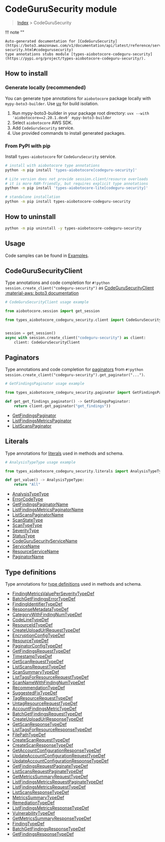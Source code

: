 # CodeGuruSecurity module

> [Index](../README.md) > CodeGuruSecurity


!!! note ""

    Auto-generated documentation for [CodeGuruSecurity](https://boto3.amazonaws.com/v1/documentation/api/latest/reference/services/codeguru-security.html#codegurusecurity)
    type annotations stubs module [types-aiobotocore-codeguru-security](https://pypi.org/project/types-aiobotocore-codeguru-security/).

## How to install

### Generate locally (recommended)

You can generate type annotations for `aiobotocore` package locally with `mypy-boto3-builder`.
Use [uv](https://docs.astral.sh/uv/getting-started/installation/) for build isolation.

1. Run mypy-boto3-builder in your package root directory: `uvx --with 'aiobotocore==2.20.1.dev0' mypy-boto3-builder`
1. Select `aiobotocore` AWS SDK.
1. Add `CodeGuruSecurity` service.
1. Use provided commands to install generated packages.



### From PyPI with pip

Install `types-aiobotocore` for `CodeGuruSecurity` service.

```bash
# install with aiobotocore type annotations
python -m pip install 'types-aiobotocore[codeguru-security]'

# Lite version does not provide session.client/resource overloads
# it is more RAM-friendly, but requires explicit type annotations
python -m pip install 'types-aiobotocore-lite[codeguru-security]'

# standalone installation
python -m pip install types-aiobotocore-codeguru-security
```



## How to uninstall

```bash
python -m pip uninstall -y types-aiobotocore-codeguru-security
```

## Usage

Code samples can be found in [Examples](./usage.md).

## CodeGuruSecurityClient

Type annotations and code completion for  `#!python session.create_client("codeguru-security")` as [CodeGuruSecurityClient](./client.md)
[:material-aws: boto3 documentation](https://boto3.amazonaws.com/v1/documentation/api/latest/reference/services/codeguru-security.html#CodeGuruSecurity.Client)

```python
# CodeGuruSecurityClient usage example

from aiobotocore.session import get_session

from types_aiobotocore_codeguru_security.client import CodeGuruSecurityClient


session = get_session()
async with session.create_client("codeguru-security") as client:
    client: CodeGuruSecurityClient
```


## Paginators

Type annotations and code completion for
[paginators](./paginators.md)
from `#!python session.create_client("codeguru-security").get_paginator("...")`.

```python
# GetFindingsPaginator usage example

from types_aiobotocore_codeguru_security.paginator import GetFindingsPaginator

def get_get_findings_paginator() -> GetFindingsPaginator:
    return client.get_paginator("get_findings"))
```

- [GetFindingsPaginator](./paginators.md#getfindingspaginator)
- [ListFindingsMetricsPaginator](./paginators.md#listfindingsmetricspaginator)
- [ListScansPaginator](./paginators.md#listscanspaginator)








## Literals

Type annotations for [literals](./literals.md) used in methods and schema.

```python
# AnalysisTypeType usage example

from types_aiobotocore_codeguru_security.literals import AnalysisTypeType

def get_value() -> AnalysisTypeType:
    return "All"
```

- [AnalysisTypeType](./literals.md#analysistypetype)
- [ErrorCodeType](./literals.md#errorcodetype)
- [GetFindingsPaginatorName](./literals.md#getfindingspaginatorname)
- [ListFindingsMetricsPaginatorName](./literals.md#listfindingsmetricspaginatorname)
- [ListScansPaginatorName](./literals.md#listscanspaginatorname)
- [ScanStateType](./literals.md#scanstatetype)
- [ScanTypeType](./literals.md#scantypetype)
- [SeverityType](./literals.md#severitytype)
- [StatusType](./literals.md#statustype)
- [CodeGuruSecurityServiceName](./literals.md#codegurusecurityservicename)
- [ServiceName](./literals.md#servicename)
- [ResourceServiceName](./literals.md#resourceservicename)
- [PaginatorName](./literals.md#paginatorname)




## Type definitions

Type annotations for [type definitions](./type_defs.md) used in methods and schema.

- [FindingMetricsValuePerSeverityTypeDef](./type_defs.md#findingmetricsvalueperseveritytypedef)
- [BatchGetFindingsErrorTypeDef](./type_defs.md#batchgetfindingserrortypedef)
- [FindingIdentifierTypeDef](./type_defs.md#findingidentifiertypedef)
- [ResponseMetadataTypeDef](./type_defs.md#responsemetadatatypedef)
- [CategoryWithFindingNumTypeDef](./type_defs.md#categorywithfindingnumtypedef)
- [CodeLineTypeDef](./type_defs.md#codelinetypedef)
- [ResourceIdTypeDef](./type_defs.md#resourceidtypedef)
- [CreateUploadUrlRequestTypeDef](./type_defs.md#createuploadurlrequesttypedef)
- [EncryptionConfigTypeDef](./type_defs.md#encryptionconfigtypedef)
- [ResourceTypeDef](./type_defs.md#resourcetypedef)
- [PaginatorConfigTypeDef](./type_defs.md#paginatorconfigtypedef)
- [GetFindingsRequestTypeDef](./type_defs.md#getfindingsrequesttypedef)
- [TimestampTypeDef](./type_defs.md#timestamptypedef)
- [GetScanRequestTypeDef](./type_defs.md#getscanrequesttypedef)
- [ListScansRequestTypeDef](./type_defs.md#listscansrequesttypedef)
- [ScanSummaryTypeDef](./type_defs.md#scansummarytypedef)
- [ListTagsForResourceRequestTypeDef](./type_defs.md#listtagsforresourcerequesttypedef)
- [ScanNameWithFindingNumTypeDef](./type_defs.md#scannamewithfindingnumtypedef)
- [RecommendationTypeDef](./type_defs.md#recommendationtypedef)
- [SuggestedFixTypeDef](./type_defs.md#suggestedfixtypedef)
- [TagResourceRequestTypeDef](./type_defs.md#tagresourcerequesttypedef)
- [UntagResourceRequestTypeDef](./type_defs.md#untagresourcerequesttypedef)
- [AccountFindingsMetricTypeDef](./type_defs.md#accountfindingsmetrictypedef)
- [BatchGetFindingsRequestTypeDef](./type_defs.md#batchgetfindingsrequesttypedef)
- [CreateUploadUrlResponseTypeDef](./type_defs.md#createuploadurlresponsetypedef)
- [GetScanResponseTypeDef](./type_defs.md#getscanresponsetypedef)
- [ListTagsForResourceResponseTypeDef](./type_defs.md#listtagsforresourceresponsetypedef)
- [FilePathTypeDef](./type_defs.md#filepathtypedef)
- [CreateScanRequestTypeDef](./type_defs.md#createscanrequesttypedef)
- [CreateScanResponseTypeDef](./type_defs.md#createscanresponsetypedef)
- [GetAccountConfigurationResponseTypeDef](./type_defs.md#getaccountconfigurationresponsetypedef)
- [UpdateAccountConfigurationRequestTypeDef](./type_defs.md#updateaccountconfigurationrequesttypedef)
- [UpdateAccountConfigurationResponseTypeDef](./type_defs.md#updateaccountconfigurationresponsetypedef)
- [GetFindingsRequestPaginateTypeDef](./type_defs.md#getfindingsrequestpaginatetypedef)
- [ListScansRequestPaginateTypeDef](./type_defs.md#listscansrequestpaginatetypedef)
- [GetMetricsSummaryRequestTypeDef](./type_defs.md#getmetricssummaryrequesttypedef)
- [ListFindingsMetricsRequestPaginateTypeDef](./type_defs.md#listfindingsmetricsrequestpaginatetypedef)
- [ListFindingsMetricsRequestTypeDef](./type_defs.md#listfindingsmetricsrequesttypedef)
- [ListScansResponseTypeDef](./type_defs.md#listscansresponsetypedef)
- [MetricsSummaryTypeDef](./type_defs.md#metricssummarytypedef)
- [RemediationTypeDef](./type_defs.md#remediationtypedef)
- [ListFindingsMetricsResponseTypeDef](./type_defs.md#listfindingsmetricsresponsetypedef)
- [VulnerabilityTypeDef](./type_defs.md#vulnerabilitytypedef)
- [GetMetricsSummaryResponseTypeDef](./type_defs.md#getmetricssummaryresponsetypedef)
- [FindingTypeDef](./type_defs.md#findingtypedef)
- [BatchGetFindingsResponseTypeDef](./type_defs.md#batchgetfindingsresponsetypedef)
- [GetFindingsResponseTypeDef](./type_defs.md#getfindingsresponsetypedef)

